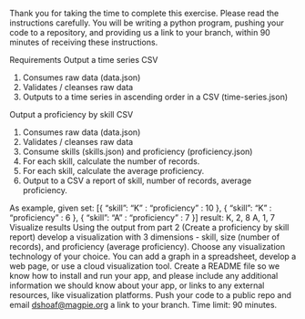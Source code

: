 Thank you for taking the time to complete this exercise. Please read the instructions carefully.
You will be writing a python program, pushing your code to a repository, and providing us a link to your
branch, within 90 minutes of receiving these instructions.


Requirements
Output a time series CSV
1. Consumes raw data (data.json)
2. Validates / cleanses raw data
3. Outputs to a time series in ascending order in a CSV (time-series.json)


Output a proficiency by skill CSV
1. Consumes raw data (data.json)
2. Validates / cleanses raw data
3. Consume skills (skills.json) and proficiency (proficiency.json)
4. For each skill, calculate the number of records.
5. For each skill, calculate the average proficiency.
6. Output to a CSV a report of skill, number of records, average proficiency.


As example,
given set:
[{ “skill”: “K” : “proficiency” : 10 }, { “skill”: “K” : “proficiency” : 6 }, { “skill”: “A” : “proficiency” : 7 }]
result:
K, 2, 8
A, 1, 7
Visualize results
Using the output from part 2 (Create a proficiency by skill report) develop a visualization with 3
dimensions - skill, size (number of records), and proficiency (average proficiency). Choose any
visualization technology of your choice. You can add a graph in a spreadsheet, develop a web page, or
use a cloud visualization tool.
Create a README file so we know how to install and run your app, and please include any additional
information we should know about your app, or links to any external resources, like visualization
platforms. Push your code to a public repo and email dshoaf@magpie.org a link to your branch.
Time limit: 90 minutes.